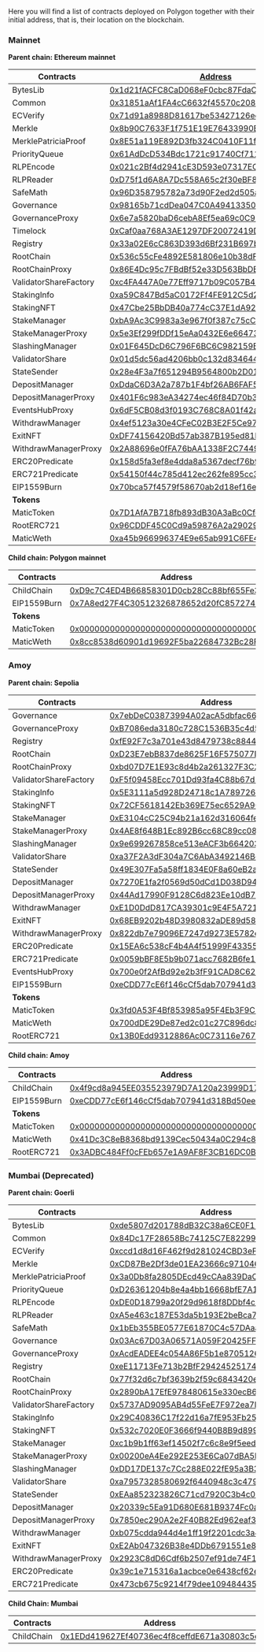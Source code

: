 Here you will find a list of contracts deployed on Polygon together with their initial address, that is, their location on the blockchain. 

### Mainnet

**Parent chain: Ethereum mainnet**

| Contracts             | [Address](https://etherscan.io/address/Address)                                                                       |
|-----------------------|-----------------------------------------------------------------------------------------------------------------------|
| BytesLib              | [0x1d21fACFC8CaD068eF0cbc87FdaCdFb20D7e2417](https://etherscan.io/address/0x1d21fACFC8CaD068eF0cbc87FdaCdFb20D7e2417) |
| Common                | [0x31851aAf1FA4cC6632f45570c2086aDcF8B7BD75](https://etherscan.io/address/0x31851aAf1FA4cC6632f45570c2086aDcF8B7BD75) |
| ECVerify              | [0x71d91a8988D81617be53427126ee62471321b7DF](https://etherscan.io/address/0x71d91a8988D81617be53427126ee62471321b7DF) |
| Merkle                | [0x8b90C7633F1f751E19E76433990B1663c625B258](https://etherscan.io/address/0x8b90C7633F1f751E19E76433990B1663c625B258) |
| MerklePatriciaProof   | [0x8E51a119E892D3fb324C0410F11f39F61dec9DC8](https://etherscan.io/address/0x8E51a119E892D3fb324C0410F11f39F61dec9DC8) |
| PriorityQueue         | [0x61AdDcD534Bdc1721c91740Cf711dBEcE936053e](https://etherscan.io/address/0x61AdDcD534Bdc1721c91740Cf711dBEcE936053e) |
| RLPEncode             | [0x021c2Bf4d2941cE3D593e07317EC355937bae495](https://etherscan.io/address/0x021c2Bf4d2941cE3D593e07317EC355937bae495) |
| RLPReader             | [0xD75f1d6A8A7Dc558A65c2f30eBF876DdbeE035a2](https://etherscan.io/address/0xD75f1d6A8A7Dc558A65c2f30eBF876DdbeE035a2) |
| SafeMath              | [0x96D358795782a73d90F2ed2d505aB235D197ca05](https://etherscan.io/address/0x96D358795782a73d90F2ed2d505aB235D197ca05) |
| Governance            | [0x98165b71cdDea047C0A49413350C40571195fd07](https://etherscan.io/address/0x98165b71cdDea047C0A49413350C40571195fd07) |
| GovernanceProxy       | [0x6e7a5820baD6cebA8Ef5ea69c0C92EbbDAc9CE48](https://etherscan.io/address/0x6e7a5820baD6cebA8Ef5ea69c0C92EbbDAc9CE48) |
| Timelock              | [0xCaf0aa768A3AE1297DF20072419Db8Bb8b5C8cEf](https://etherscan.io/address/0xCaf0aa768A3AE1297DF20072419Db8Bb8b5C8cEf) |
| Registry              | [0x33a02E6cC863D393d6Bf231B697b82F6e499cA71](https://etherscan.io/address/0x33a02E6cC863D393d6Bf231B697b82F6e499cA71) |
| RootChain             | [0x536c55cFe4892E581806e10b38dFE8083551bd03](https://etherscan.io/address/0x536c55cFe4892E581806e10b38dFE8083551bd03) |
| RootChainProxy        | [0x86E4Dc95c7FBdBf52e33D563BbDB00823894C287](https://etherscan.io/address/0x86E4Dc95c7FBdBf52e33D563BbDB00823894C287) |
| ValidatorShareFactory | [0xc4FA447A0e77Eff9717b09C057B40570813bb642](https://etherscan.io/address/0xc4FA447A0e77Eff9717b09C057B40570813bb642) |
| StakingInfo           | [0xa59C847Bd5aC0172Ff4FE912C5d29E5A71A7512B](https://etherscan.io/address/0xa59C847Bd5aC0172Ff4FE912C5d29E5A71A7512B) |
| StakingNFT            | [0x47Cbe25BbDB40a774cC37E1dA92d10C2C7Ec897F](https://etherscan.io/address/0x47Cbe25BbDB40a774cC37E1dA92d10C2C7Ec897F) |
| StakeManager          | [0xbA9Ac3C9983a3e967f0f387c75cCbD38Ad484963](https://etherscan.io/address/0xbA9Ac3C9983a3e967f0f387c75cCbD38Ad484963) |
| StakeManagerProxy     | [0x5e3Ef299fDDf15eAa0432E6e66473ace8c13D908](https://etherscan.io/address/0x5e3Ef299fDDf15eAa0432E6e66473ace8c13D908) |
| SlashingManager       | [0x01F645DcD6C796F6BC6C982159B32fAaaebdC96A](https://etherscan.io/address/0x01F645DcD6C796F6BC6C982159B32fAaaebdC96A) |
| ValidatorShare        | [0x01d5dc56ad4206bb0c132d834644d57f51fed5ec](https://etherscan.io/address/0x01d5dc56ad4206bb0c132d834644d57f51fed5ec) |
| StateSender           | [0x28e4F3a7f651294B9564800b2D01f35189A5bFbE](https://etherscan.io/address/0x28e4F3a7f651294B9564800b2D01f35189A5bFbE) |
| DepositManager        | [0xDdaC6D3A2a787b1F4bf26AB6FAF519ae3F1a94cf](https://etherscan.io/address/0xDdaC6D3A2a787b1F4bf26AB6FAF519ae3F1a94cf) |
| DepositManagerProxy   | [0x401F6c983eA34274ec46f84D70b31C151321188b](https://etherscan.io/address/0x401F6c983eA34274ec46f84D70b31C151321188b) |
| EventsHubProxy        | [0x6dF5CB08d3f0193C768C8A01f42ac4424DC5086b](https://etherscan.io/address/0x6dF5CB08d3f0193C768C8A01f42ac4424DC5086b) |
| WithdrawManager       | [0x4ef5123a30e4CFeC02B3E2F5Ce97F1328B29f7de](https://etherscan.io/address/0x4ef5123a30e4CFeC02B3E2F5Ce97F1328B29f7de) |
| ExitNFT               | [0xDF74156420Bd57ab387B195ed81EcA36F9fABAca](https://etherscan.io/address/0xDF74156420Bd57ab387B195ed81EcA36F9fABAca) |
| WithdrawManagerProxy  | [0x2A88696e0fFA76bAA1338F2C74497cC013495922](https://etherscan.io/address/0x2A88696e0fFA76bAA1338F2C74497cC013495922) |
| ERC20Predicate        | [0x158d5fa3ef8e4dda8a5367decf76b94e7effce95](https://etherscan.io/address/0x158d5fa3ef8e4dda8a5367decf76b94e7effce95) |
| ERC721Predicate       | [0x54150f44c785d412ec262fe895cc3b689c72f49b](https://etherscan.io/address/0x54150f44c785d412ec262fe895cc3b689c72f49b) |
| EIP1559Burn           | [0x70bca57f4579f58670ab2d18ef16e02c17553c38](https://etherscan.io/address/0x70bca57f4579f58670ab2d18ef16e02c17553c38) |
| **Tokens**            | |
| MaticToken            | [0x7D1AfA7B718fb893dB30A3aBc0Cfc608AaCfeBB0](https://etherscan.io/address/0x7D1AfA7B718fb893dB30A3aBc0Cfc608AaCfeBB0) |
| RootERC721            | [0x96CDDF45C0Cd9a59876A2a29029d7c54f6e54AD3](https://etherscan.io/address/0x96CDDF45C0Cd9a59876A2a29029d7c54f6e54AD3) |
| MaticWeth             | [0xa45b966996374E9e65ab991C6FE4Bfce3a56DDe8](https://etherscan.io/address/0xa45b966996374E9e65ab991C6FE4Bfce3a56DDe8) |


**Child chain: Polygon mainnet**

| Contracts             | Address                                    |
|-----------------------|--------------------------------------------|
| ChildChain            | [0xD9c7C4ED4B66858301D0cb28Cc88bf655Fe34861](https://polygonscan.com/address/0xD9c7C4ED4B66858301D0cb28Cc88bf655Fe34861) |
| EIP1559Burn           | [0x7A8ed27F4C30512326878652d20fC85727401854](https://polygonscan.com/address/0x7A8ed27F4C30512326878652d20fC85727401854) |
| **Tokens**            | |
| MaticToken            | [0x0000000000000000000000000000000000001010](https://polygonscan.com/address/0x0000000000000000000000000000000000001010) |
| MaticWeth             | [0x8cc8538d60901d19692F5ba22684732Bc28F54A3](https://polygonscan.com/address/0x8cc8538d60901d19692F5ba22684732Bc28F54A3) |


### Amoy

**Parent chain: Sepolia**

| Contracts             | Address                                                                                                                      |
|-----------------------|------------------------------------------------------------------------------------------------------------------------------|
| Governance            | [0x7ebDeC03873994A02acA5dbfac665e5e39287D77](https://sepolia.etherscan.io/address/0x7ebDeC03873994A02acA5dbfac665e5e39287D77) |
| GovernanceProxy       | [0xB7086eda3180c728C1536B35c4d54F6A2B33D6aC](https://sepolia.etherscan.io/address/0xB7086eda3180c728C1536B35c4d54F6A2B33D6aC) |
| Registry              | [0xfE92F7c3a701e43d8479738c8844bCc555b9e5CD](https://sepolia.etherscan.io/address/0xfE92F7c3a701e43d8479738c8844bCc555b9e5CD) |
| RootChain             | [0xD23E7ebB837de8625F16F575077D176b9d6B9b39](https://sepolia.etherscan.io/address/0xD23E7ebB837de8625F16F575077D176b9d6B9b39) |
| RootChainProxy        | [0xbd07D7E1E93c8d4b2a261327F3C28a8EA7167209](https://sepolia.etherscan.io/address/0xbd07D7E1E93c8d4b2a261327F3C28a8EA7167209) |
| ValidatorShareFactory | [0xF5f09458Ecc701Dd93fa4C88b67d550289Ae6805](https://sepolia.etherscan.io/address/0xF5f09458Ecc701Dd93fa4C88b67d550289Ae6805) |
| StakingInfo           | [0x5E3111a5d928D24718c1A7897261D0B9087002ed](https://sepolia.etherscan.io/address/0x5E3111a5d928D24718c1A7897261D0B9087002ed) |
| StakingNFT            | [0x72CF5618142Eb369E75ec6529A907e9A6Fe99bB7](https://sepolia.etherscan.io/address/0x72CF5618142Eb369E75ec6529A907e9A6Fe99bB7) |
| StakeManager          | [0xE3104cC25C94b21a162d316064fe50fDDA0635aC](https://sepolia.etherscan.io/address/0xE3104cC25C94b21a162d316064fe50fDDA0635aC) |
| StakeManagerProxy     | [0x4AE8f648B1Ec892B6cc68C89cc088583964d08bE](https://sepolia.etherscan.io/address/0x4AE8f648B1Ec892B6cc68C89cc088583964d08bE) |
| SlashingManager       | [0x9e699267858ce513eACF3b66420334785f9c8E4c](https://sepolia.etherscan.io/address/0x9e699267858ce513eACF3b66420334785f9c8E4c) |
| ValidatorShare        | [0xa37F2A3dF304a7C6AbA3492146Bc8B89170bEAb1](https://sepolia.etherscan.io/address/0xa37F2A3dF304a7C6AbA3492146Bc8B89170bEAb1) |
| StateSender           | [0x49E307Fa5a58ff1834E0F8a60eB2a9609E6A5F50](https://sepolia.etherscan.io/address/0x49E307Fa5a58ff1834E0F8a60eB2a9609E6A5F50) |
| DepositManager        | [0x7270E1fa2f0569d50dCd1D038D940135bDE6167F](https://sepolia.etherscan.io/address/0x7270E1fa2f0569d50dCd1D038D940135bDE6167F) |
| DepositManagerProxy   | [0x44Ad17990F9128C6d823Ee10dB7F0A5d40a731A4](https://sepolia.etherscan.io/address/0x44Ad17990F9128C6d823Ee10dB7F0A5d40a731A4) |
| WithdrawManager       | [0xE1D0DdD817CA39301c9E4F5A7218BbDAf59D248D](https://sepolia.etherscan.io/address/0xE1D0DdD817CA39301c9E4F5A7218BbDAf59D248D) |
| ExitNFT               | [0x68EB9202b48D3980832aDE89d580bA883b313B40](https://sepolia.etherscan.io/address/0x68EB9202b48D3980832aDE89d580bA883b313B40) |
| WithdrawManagerProxy  | [0x822db7e79096E7247d9273E5782ecAec464Eb96C](https://sepolia.etherscan.io/address/0x822db7e79096E7247d9273E5782ecAec464Eb96C) |
| ERC20Predicate        | [0x15EA6c538cF4b4A4f51999F433557285D5639820](https://sepolia.etherscan.io/address/0x15EA6c538cF4b4A4f51999F433557285D5639820) |
| ERC721Predicate       | [0x0059bBF8E5b9b071acc7682B6fe198c32AAA2A97](https://sepolia.etherscan.io/address/0x0059bBF8E5b9b071acc7682B6fe198c32AAA2A97) |
| EventsHubProxy        | [0x700e0f2AfBd92e2b3fF91CAD8C62A564690ddf39](https://sepolia.etherscan.io/address/0x700e0f2AfBd92e2b3fF91CAD8C62A564690ddf39) |
| EIP1559Burn           | [0xeCDD77cE6f146cCf5dab707941d318Bd50eeD2C9](https://sepolia.etherscan.io/address/0xeCDD77cE6f146cCf5dab707941d318Bd50eeD2C9) |
| **Tokens**            | |
| MaticToken            | [0x3fd0A53F4Bf853985a95F4Eb3F9C9FDE1F8e2b53](https://sepolia.etherscan.io/address/0x3fd0A53F4Bf853985a95F4Eb3F9C9FDE1F8e2b53) |
| MaticWeth             | [0x700dDE29De87ed2c01c27C896dc8Badb4f671302](https://sepolia.etherscan.io/address/0x700dDE29De87ed2c01c27C896dc8Badb4f671302) |
| RootERC721            | [0x13B0Edd9312886Ac0C73116e767208bEd1199679](https://sepolia.etherscan.io/address/0x13B0Edd9312886Ac0C73116e767208bEd1199679) |

**Child chain: Amoy**

| Contracts             | Address                                    |
|-----------------------|--------------------------------------------|
| ChildChain            | [0x4f9cd8a945EE035523979D7A120a23999D17D8C0](https://www.oklink.com/amoy/address/0x4f9cd8a945EE035523979D7A120a23999D17D8C0/) |
| EIP1559Burn           | [0xeCDD77cE6f146cCf5dab707941d318Bd50eeD2C9](https://www.oklink.com/amoy/address/0xeCDD77cE6f146cCf5dab707941d318Bd50eeD2C9/) |
| **Tokens**            | |
| MaticToken            | [0x0000000000000000000000000000000000001010](https://www.oklink.com/amoy/address/0x0000000000000000000000000000000000001010/) |
| MaticWeth             | [0x41Dc3C8eB8368bd9139Cec50434a0C294c8c1102](https://www.oklink.com/amoy/address/0x41Dc3C8eB8368bd9139Cec50434a0C294c8c1102/) |
| RootERC721            | [0x3ADBC484Ff0cFEb657e1A9AF8F3CB16DC0B53e7e](https://www.oklink.com/amoy/address/0x3ADBC484Ff0cFEb657e1A9AF8F3CB16DC0B53e7e/) |



### Mumbai (Deprecated)

**Parent chain: Goerli**

| Contracts             | Address                                                                                                                      |
|-----------------------|------------------------------------------------------------------------------------------------------------------------------|
| BytesLib              | [0xde5807d201788dB32C38a6CE0F11d31b1aeB822a](https://goerli.etherscan.io/address/0xde5807d201788dB32C38a6CE0F11d31b1aeB822a) |
| Common                | [0x84Dc17F28658Bc74125C7E82299992429ED34c12](https://goerli.etherscan.io/address/0x84Dc17F28658Bc74125C7E82299992429ED34c12) |
| ECVerify              | [0xccd1d8d16F462f9d281024CBD3eF52BADB10131C](https://goerli.etherscan.io/address/0xccd1d8d16F462f9d281024CBD3eF52BADB10131C) |
| Merkle                | [0xCD87Be2Df3de01EA23666c97104613ec252300E8](https://goerli.etherscan.io/address/0xCD87Be2Df3de01EA23666c97104613ec252300E8) |
| MerklePatriciaProof   | [0x3a0Db8fa2805DEcd49cCAa839DaC15455498EDE2](https://goerli.etherscan.io/address/0x3a0Db8fa2805DEcd49cCAa839DaC15455498EDE2) |
| PriorityQueue         | [0xD26361204b8e4a4bb16668bfE7A1b9106AD17140](https://goerli.etherscan.io/address/0xD26361204b8e4a4bb16668bfE7A1b9106AD17140) |
| RLPEncode             | [0xDE0D18799a20f29d9618f8DDbf4c2b029FAdc491](https://goerli.etherscan.io/address/0xDE0D18799a20f29d9618f8DDbf4c2b029FAdc491) |
| RLPReader             | [0xA5e463c187E53da5b193E2beBca702e9fEeA3738](https://goerli.etherscan.io/address/0xA5e463c187E53da5b193E2beBca702e9fEeA3738) |
| SafeMath              | [0x1bEb355BE0577E61870C4c57DAaa6e2129dd0604](https://goerli.etherscan.io/address/0x1bEb355BE0577E61870C4c57DAaa6e2129dd0604) |
| Governance            | [0x03Ac67D03A06571A059F20425FFD1BEa300d98C2](https://goerli.etherscan.io/address/0x03Ac67D03A06571A059F20425FFD1BEa300d98C2) |
| GovernanceProxy       | [0xAcdEADEE4c054A86F5b1e8705126b30Ec999899B](https://goerli.etherscan.io/address/0xAcdEADEE4c054A86F5b1e8705126b30Ec999899B) |
| Registry              | [0xeE11713Fe713b2BfF2942452517483654078154D](https://goerli.etherscan.io/address/0xeE11713Fe713b2BfF2942452517483654078154D) |
| RootChain             | [0x77f32d6c7bf3639b2f59c6843420e80e9e3a86af](https://goerli.etherscan.io/address/0x77f32d6c7bf3639b2f59c6843420e80e9e3a86af) |
| RootChainProxy        | [0x2890bA17EfE978480615e330ecB65333b880928e](https://goerli.etherscan.io/address/0x2890bA17EfE978480615e330ecB65333b880928e) |
| ValidatorShareFactory | [0x5737AD9095AB4d55FeE7F972ea7F86734695E3c1](https://goerli.etherscan.io/address/0x5737AD9095AB4d55FeE7F972ea7F86734695E3c1) |
| StakingInfo           | [0x29C40836C17f22d16a7fE953Fb25DA670C96d69E](https://goerli.etherscan.io/address/0x29C40836C17f22d16a7fE953Fb25DA670C96d69E) |
| StakingNFT            | [0x532c7020E0F3666f9440B8B9d899A9763BCc5dB7](https://goerli.etherscan.io/address/0x532c7020E0F3666f9440B8B9d899A9763BCc5dB7) |
| StakeManager          | [0xc1b9b1ff63ef14502f7c6c8e9f5eed47654695ae](https://goerli.etherscan.io/address/0xc1b9b1ff63ef14502f7c6c8e9f5eed47654695ae) |
| StakeManagerProxy     | [0x00200eA4Ee292E253E6Ca07dBA5EdC07c8Aa37A3](https://goerli.etherscan.io/address/0x00200eA4Ee292E253E6Ca07dBA5EdC07c8Aa37A3) |
| SlashingManager       | [0xDD17DE137c7Cc288E022fE95a3B398C94BDd5b83](https://goerli.etherscan.io/address/0xDD17DE137c7Cc288E022fE95a3B398C94BDd5b83) |
| ValidatorShare        | [0xa7957328580692f6440948c3c479a9cde17de206](https://goerli.etherscan.io/address/0xa7957328580692f6440948c3c479a9cde17de206) |
| StateSender           | [0xEAa852323826C71cd7920C3b4c007184234c3945](https://goerli.etherscan.io/address/0xEAa852323826C71cd7920C3b4c007184234c3945) |
| DepositManager        | [0x20339c5Ea91D680E681B9374Fc0a558D5b96a026](https://goerli.etherscan.io/address/0x20339c5Ea91D680E681B9374Fc0a558D5b96a026) |
| DepositManagerProxy   | [0x7850ec290A2e2F40B82Ed962eaf30591bb5f5C96](https://goerli.etherscan.io/address/0x7850ec290A2e2F40B82Ed962eaf30591bb5f5C96) |
| WithdrawManager       | [0xb075cdda944d4e1ff19f2201cdc3a440a11d4710](https://goerli.etherscan.io/address/0xb075cdda944d4e1ff19f2201cdc3a440a11d4710) |
| ExitNFT               | [0xE2Ab047326B38e4DDb6791551e8d593D30E02724](https://goerli.etherscan.io/address/0xE2Ab047326B38e4DDb6791551e8d593D30E02724) |
| WithdrawManagerProxy  | [0x2923C8dD6Cdf6b2507ef91de74F1d5E0F11Eac53](https://goerli.etherscan.io/address/0x2923C8dD6Cdf6b2507ef91de74F1d5E0F11Eac53) |
| ERC20Predicate        | [0x39c1e715316a1acbce0e6438cf62edf83c111975](https://goerli.etherscan.io/address/0x39c1e715316a1acbce0e6438cf62edf83c111975) |
| ERC721Predicate       | [0x473cb675c9214f79dee10948443509c441a678e7](https://goerli.etherscan.io/address/0x473cb675c9214f79dee10948443509c441a678e7) |

**Child Chain: Mumbai**

| Contracts             | Address                                    |
|-----------------------|--------------------------------------------|
| ChildChain            | [0x1EDd419627Ef40736ec4f8ceffdE671a30803c5e](https://mumbai.polygonscan.com/address/0x1EDd419627Ef40736ec4f8ceffdE671a30803c5e/) |

